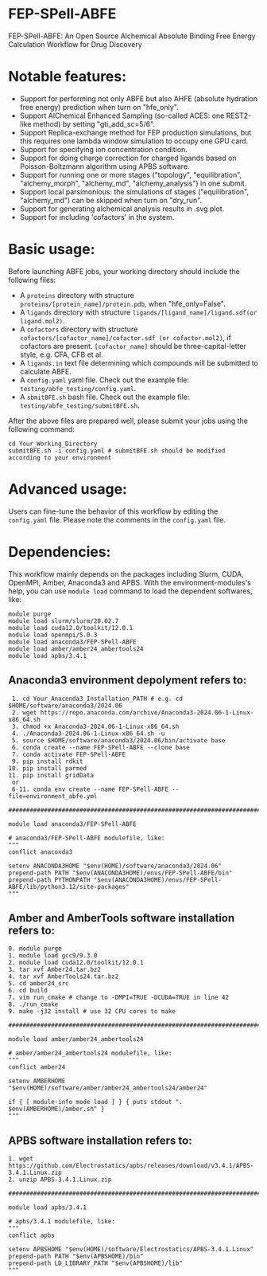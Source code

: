 # FEP-SPell-ABFE
FEP-SPell-ABFE: An Open Source Alchemical Absolute Binding Free Energy Calculation Workflow for Drug Discovery

# Notable features:
- Support for performing not only ABFE but also AHFE (absolute hydration free energy) prediction when turn on "hfe_only".
- Support AlChemical Enhanced Sampling (so-called ACES: one REST2-like method) by setting "gti_add_sc=5/6".
- Support Replica-exchange method for FEP production simulations, but this requires one lambda window simulation to occupy one GPU card.
- Support for specifying ion concentration condition.
- Support for doing charge correction for charged ligands based on Poisson-Boltzmann algorithm using APBS software.
- Support for running one or more stages ("topology", "equilibration", "alchemy_morph", "alchemy_md", "alchemy_analysis") in one submit.
- Support local parsimonious: the simulations of stages ("equilibration", "alchemy_md") can be skipped when turn on "dry_run".
- Support for generating alchemical analysis results in .svg plot.
- Support for including 'cofactors' in the system.

# Basic usage:
Before launching ABFE jobs, your working directory should include the following files:
- A `proteins` directory with structure `proteins/[protein_name]/protein.pdb`, when "hfe_only=False".
- A `ligands` directory with structure `ligands/[ligand_name]/ligand.sdf(or ligand.mol2)`.
- A `cofactors` directory with structure `cofactors/[cofactor_name]/cofactor.sdf (or cofactor.mol2)`, if cofactors are present. `[cofactor_name]` should be three-capital-letter style, e.g. CFA, CFB et al.
- A `ligands.in` text file determining which compounds will be submitted to calculate ABFE.
- A `config.yaml` yaml file. Check out the example file: `testing/abfe_testing/config.yaml`.
- A `sbmitBFE.sh` bash file. Check out the example file: `testing/abfe_testing/submitBFE.sh`.

After the above files are prepared well, please submit your jobs using the following command:
```
cd Your_Working_Directory
submitBFE.sh -i config.yaml # submitBFE.sh should be modified according to your environment
```

# Advanced usage:
Users can fine-tune the behavior of this workflow by editing the `config.yaml` file. Please note the comments in the `config.yaml` file.

# Dependencies:
This workflow mainly depends on the packages including Slurm, CUDA, OpenMPI, Amber, Anaconda3 and APBS. With the environment-modules's help, you can use `module load` command to load the dependent softwares, like:
```
module purge
module load slurm/slurm/20.02.7
module load cuda12.0/toolkit/12.0.1
module load openmpi/5.0.3
module load anaconda3/FEP-SPell-ABFE
module load amber/amber24_ambertools24
module load apbs/3.4.1
```
## Anaconda3 environment depolyment refers to:
```
 1. cd Your_Anaconda3_Installation_PATH # e.g. cd $HOME/software/anaconda3/2024.06
 2. wget https://repo.anaconda.com/archive/Anaconda3-2024.06-1-Linux-x86_64.sh
 3. chmod +x Anaconda3-2024.06-1-Linux-x86_64.sh
 4. ./Anaconda3-2024.06-1-Linux-x86_64.sh -u
 5. source $HOME/software/anaconda3/2024.06/bin/activate base
 6. conda create --name FEP-SPell-ABFE --clone base
 7. conda activate FEP-SPell-ABFE
 9. pip install rdkit
10. pip install parmed
11. pip install gridData
 or
 6-11. conda env create --name FEP-SPell-ABFE --file=environment_abfe.yml

###############################################################################

module load anaconda3/FEP-SPell-ABFE

# anaconda3/FEP-SPell-ABFE modulefile, like:
"""
conflict anaconda3

setenv ANACONDA3HOME "$env(HOME)/software/anaconda3/2024.06"
prepend-path PATH "$env(ANACONDA3HOME)/envs/FEP-SPell-ABFE/bin"
prepend-path PYTHONPATH "$env(ANACONDA3HOME)/envs/FEP-SPell-ABFE/lib/python3.12/site-packages"
"""
```
## Amber and AmberTools software installation refers to:
```
0. module purge
1. module load gcc9/9.3.0
2. module load cuda12.0/toolkit/12.0.1
3. tar xvf Amber24.tar.bz2
4. tar xvf AmberTools24.tar.bz2
5. cd amber24_src
6. cd build
7. vim run_cmake # change to -DMPI=TRUE -DCUDA=TRUE in line 42
8. ./run_cmake
9. make -j32 install # use 32 CPU cores to make

###############################################################################

module load amber/amber24_ambertools24

# amber/amber24_ambertools24 modulefile, like:
"""
conflict amber24

setenv AMBERHOME "$env(HOME)/software/amber/amber24_ambertools24/amber24"

if { [ module-info mode load ] } { puts stdout ". $env(AMBERHOME)/amber.sh" }
"""
```
## APBS software installation refers to:
```
1. wget https://github.com/Electrostatics/apbs/releases/download/v3.4.1/APBS-3.4.1.Linux.zip
2. unzip APBS-3.4.1.Linux.zip

###############################################################################

module load apbs/3.4.1

# apbs/3.4.1 modulefile, like:
"""
conflict apbs

setenv APBSHOME "$env(HOME)/software/Electrostatics/APBS-3.4.1.Linux"
prepend-path PATH "$env(APBSHOME)/bin"
prepend-path LD_LIBRARY_PATH "$env(APBSHOME)/lib"
"""
```